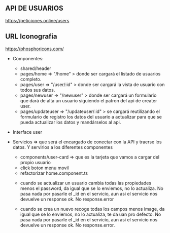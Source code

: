 ## API DE USUARIOS
https://peticiones.online/users 

## URL Iconografia
https://phosphoricons.com/

- Componentes:

    - shared/header
    - pages/home => "/home" > donde ser cargará el listado de usuarios completo.
    - pages/user => "/user/:id" > donde ser cargará la vista de usuario con todos sus datos.
    - pages/newuser => "/newuser" > donde ser cargará un formulario que dará de alta un usuario siguiendo el patron del api de creater user.
    - pages/updateuser => "/updateuser/:id" > se cargará reutilizando el formulario de registro los datos del usuario a actualizar para que se pueda actualizar los datos y mandárselos al api.

- Interface user
- Servicios => que será el encargado de conectar con la API y traerse los datos. Y servirlos a los diferentes componentes

    - components/user-card => que es la tarjeta que vamos a cargar del propio usuario

    <!-- cosas pendientes -->
    - click boton menu movil
    - refactorizar home.component.ts

    <!-- Cosas que comentar a Juan Antonio -->
    - cuando se actualizar un usuario cambia todas las propiedades menos el password, da igual que se lo enviemos, no lo actualiza. No pasa nada por pasarle el _id en el servicio, aun asi el servicio nos devuelve un response ok. No response.error

    - cuando se crea un nuevo recoge todas los campos menos image, da igual que se lo enviemos, no lo actualiza, te da uan pro defecto. No pasa nada por pasarle el _id en el servicio, aun asi el servicio nos devuelve un response ok. No response.error.
